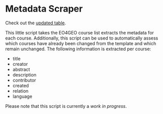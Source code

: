 # Metadata Scraper  
Check out the [updated table](https://eo4geocourses.github.io/metadata_scraper/).


This little script takes the EO4GEO course list extracts the metadata for each course.  Additionally, this script can be used to  automatically assess which courses have already been changed from the template and which remain unchanged.
The following information is extracted per course:  
* title
* creator
* abstract
* description
* contributor
* created
* relation
* language
  
Please note that this script is currently a *work in progress*.

